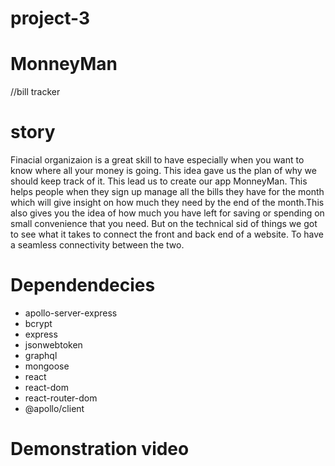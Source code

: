 # project-3

# MonneyMan

//bill tracker
# story
 Finacial organizaion is a great skill to have especially when you want to know where all your money is going. This idea gave us the plan of why we should keep track of it. This lead us to create our app MonneyMan. This helps people when they sign up manage all the bills they have for the month which will give insight on how much they need by the end of the month.This also gives you the idea of how much you have left for saving or spending on small convenience that you need. But on the technical sid of things we got to see what it takes to connect the front and back end of a website. To have a seamless connectivity between the two.


# Dependendecies
- apollo-server-express
- bcrypt
- express
- jsonwebtoken
- graphql
- mongoose
- react
- react-dom
- react-router-dom
- @apollo/client

 
 

# Demonstration video

# 